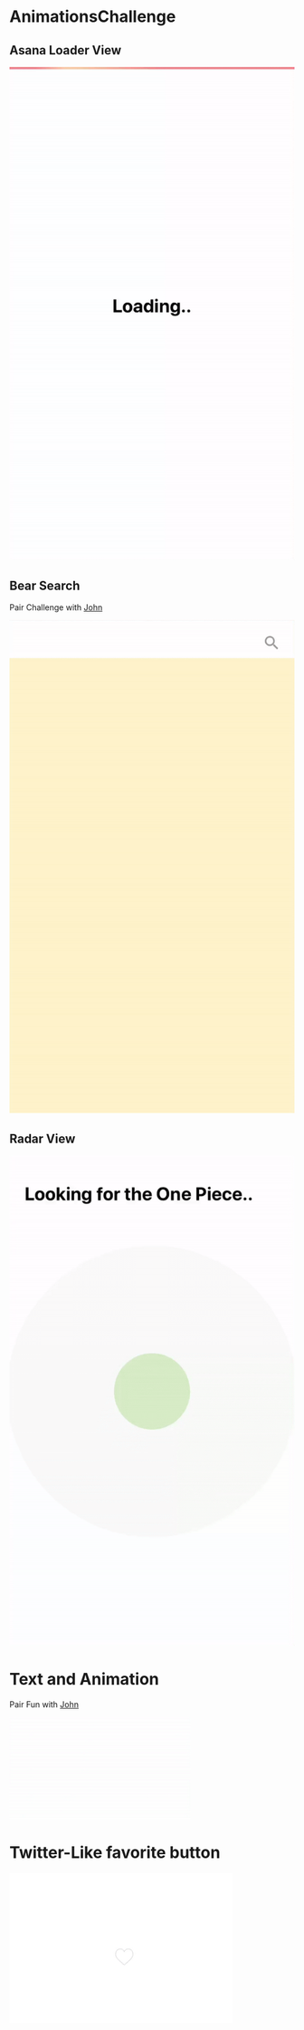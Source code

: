 # AnimationsChallenge

## Asana Loader View

![](AsanaLoadingView/asana-loading-view.gif)

## Bear Search

Pair Challenge with [John](https://twitter.com/JohnEstropia)

![](ScrollToSearch/search-bear.gif)

## Radar View

![](RadarView/radar-view.gif)

# Text and Animation

Pair Fun with [John](https://twitter.com/JohnEstropia)

![](TextEmitterAnimation/text-emitter.gif)

# Twitter-Like favorite button

![](TwitterFavoriteButton/twitter-like.gif)